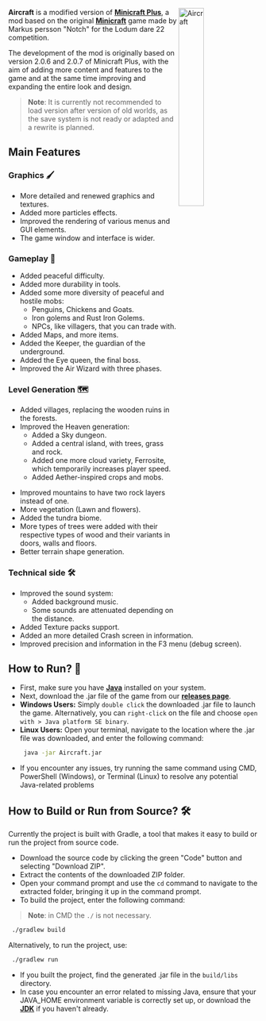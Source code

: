  <!-- Logo -->
<img 
     align="right"
     width="32%"
     src="https://github.com/TheBigEye/Aircraft/assets/63316583/67eda91f-fbec-4595-bd11-ab3090ed6e5f"
     title="Aircraft"
/>

**Aircraft** is a modified version of [**Minicraft Plus**](https://github.com/chrisj42/minicraft-plus-revived), a mod based on the original [**Minicraft**](https://minicraft.fandom.com/wiki/Minicraft) game made by Markus persson "Notch" for the Lodum dare 22 competition. 

The development of the mod is originally based on version 2.0.6 and 2.0.7 of Minicraft Plus, with the aim of adding more content and features to the game and at the same time improving and expanding the entire look and design.

> **Note**: It is currently not recommended to load version after version of old worlds, as the save system is not ready or adapted and a rewrite is planned.

## Main Features
### Graphics 🖌️
+ More detailed and renewed graphics and textures.
+ Added more particles effects.
+ Improved the rendering of various menus and GUI elements.
+ The game window and interface is wider.

### Gameplay 👾
* Added peaceful difficulty.
* Added more durability in tools.
* Added some more diversity of peaceful and hostile mobs:
    * Penguins, Chickens and Goats.
    * Iron golems and Rust Iron Golems.
    * NPCs, like villagers, that you can trade with.
* Added Maps, and more items.
* Added the Keeper, the guardian of the underground.
* Added the Eye queen, the final boss.
* Improved the Air Wizard with three phases.

### Level Generation 🗺️
- Added villages, replacing the wooden ruins in the forests.
- Improved the Heaven generation:
    - Added a Sky dungeon.
    - Added a central island, with trees, grass and rock.
    - Added one more cloud variety, Ferrosite, which temporarily increases player speed.
    - Added Aether-inspired crops and mobs.
* Improved mountains to have two rock layers instead of one.
* More vegetation (Lawn and flowers).
* Added the tundra biome.
* More types of trees were added with their respective types of wood and their variants in doors, walls and floors.
* Better terrain shape generation.

### Technical side 🛠️
* Improved the sound system:
    * Added background music.
    * Some sounds are attenuated depending on the distance.
* Added Texture packs support.
* Added an more detailed Crash screen in information.
* Improved precision and information in the F3 menu (debug screen).

## How to Run? 🚀
- First, make sure you have [**Java**](https://java.com/en/download/) installed on your system.
- Next, download the .jar file of the game from our [**releases page**](https://github.com/TheBigEye/Aircraft/releases).
- **Windows Users:** Simply `double click` the downloaded .jar file to launch the game. Alternatively, you can `right-click` on the file and choose `open with > Java platform SE binary`.
- **Linux Users:** Open your terminal, navigate to the location where the .jar file was downloaded, and enter the following command:
   ```sh
    java -jar Aircraft.jar
   ```
- If you encounter any issues, try running the same command using CMD, PowerShell (Windows), or Terminal (Linux) to resolve any potential Java-related problems

## How to Build or Run from Source? 🛠️
Currently the project is built with Gradle, a tool that makes it easy to build or run the project from source code.

- Download the source code by clicking the green "Code" button and selecting "Download ZIP".
- Extract the contents of the downloaded ZIP folder.
- Open your command prompt and use the `cd` command to navigate to the extracted folder, bringing it up in the command prompt.
- To build the project, enter the following command:
> **Note**: in CMD the `./` is not necessary.
   ```sh
    ./gradlew build
   ```
   Alternatively, to run the project, use:
   ```sh
    ./gradlew run
   ```

- If you built the project, find the generated .jar file in the `build/libs` directory.
- In case you encounter an error related to missing Java, ensure that your JAVA_HOME environment variable is correctly set up, or download the [**JDK**](https://www.oracle.com/java/technologies/downloads/) if you haven't already.

<!-- -------------------------------------------------------------------------- Credits ------------------------------------------------------------------------------>
<!-- Header and footer svgs --- kyechan99/capsule-render -->
<!-- Views counter --- antonkomarev/github-profile-views-counter -->
<!-- ---------------------------------------------------------------------------- END -------------------------------------------------------------------------------->
